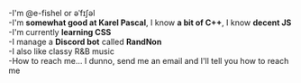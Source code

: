 -I'm @e-fishel or əˈfɪʃəl <br />
-I'm **somewhat good at Karel Pascal**, I know **a bit of C++**, I know **decent JS** <br />
-I'm currently **learning CSS** <br />
-I manage a **Discord bot** called **RandNon** <br />
-I also like classy R&B music <br />
-How to reach me… I dunno, send me an email and I'll tell you how to reach me
